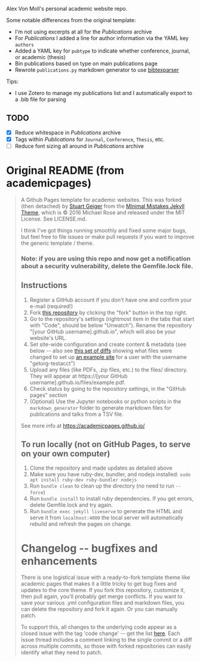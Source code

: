 Alex Von Moll's personal academic website repo.

Some notable differences from the original template:

- I'm not using excerpts at all for the _Publications_ archive
- For _Publications_ I added a line for author information via the YAML key `authors`
- Added a YAML key for `pubtype` to indicate whether conference, journal, or academic (thesis)
- Bin publications based on type on main publications page
- Rewrote `publications.py` markdown generator to use [bibtexparser](https://bibtexparser.readthedocs.io/en/master/)

Tips:

- I use Zotero to manage my publications list and I automatically export to a .bib file for parsing

## TODO

- [x] Reduce whitespace in _Publications_ archive
- [x] Tags within *Publications* for `Journal`, `Conference`, `Thesis`, etc.
- [ ] Reduce font sizing all around in _Publications_ archive

# Original README (from academicpages)

>  A Github Pages template for academic websites. This was forked (then detached) by [Stuart Geiger](https://github.com/staeiou) from the [Minimal Mistakes Jekyll Theme](https://mmistakes.github.io/minimal-mistakes/), which is © 2016 Michael Rose and released under the MIT License. See LICENSE.md.
>  
>  I think I've got things running smoothly and fixed some major bugs, but feel free to file issues or make pull requests if you want to improve the generic template / theme.
>  
>  ### Note: if you are using this repo and now get a notification about a security vulnerability, delete the Gemfile.lock file. 
>  
>  ## Instructions
>  
>  1. Register a GitHub account if you don't have one and confirm your e-mail (required!)
>  1. Fork [this repository](https://github.com/academicpages/academicpages.github.io) by clicking the "fork" button in the top right. 
>  1. Go to the repository's settings (rightmost item in the tabs that start with "Code", should be below "Unwatch"). Rename the repository "[your GitHub username].github.io", which will also be your website's URL.
>  1. Set site-wide configuration and create content & metadata (see below -- also see [this set of diffs](http://archive.is/3TPas) showing what files were changed to set up [an example site](https://getorg-testacct.github.io) for a user with the username "getorg-testacct")
>  1. Upload any files (like PDFs, .zip files, etc.) to the files/ directory. They will appear at https://[your GitHub username].github.io/files/example.pdf.  
>  1. Check status by going to the repository settings, in the "GitHub pages" section
>  1. (Optional) Use the Jupyter notebooks or python scripts in the `markdown_generator` folder to generate markdown files for publications and talks from a TSV file.
>  
>  See more info at https://academicpages.github.io/
>  
>  ## To run locally (not on GitHub Pages, to serve on your own computer)
>  
>  1. Clone the repository and made updates as detailed above
>  1. Make sure you have ruby-dev, bundler, and nodejs installed: `sudo apt install ruby-dev ruby-bundler nodejs`
>  1. Run `bundle clean` to clean up the directory (no need to run `--force`)
>  1. Run `bundle install` to install ruby dependencies. If you get errors, delete Gemfile.lock and try again.
>  1. Run `bundle exec jekyll liveserve` to generate the HTML and serve it from `localhost:4000` the local server will automatically rebuild and refresh the pages on change.
>  
>  # Changelog -- bugfixes and enhancements
>  
>  There is one logistical issue with a ready-to-fork template theme like academic pages that makes it a little tricky to get bug fixes and updates to the core theme. If you fork this repository, customize it, then pull again, you'll probably get merge conflicts. If you want to save your various .yml configuration files and markdown files, you can delete the repository and fork it again. Or you can manually patch. 
>  
>  To support this, all changes to the underlying code appear as a closed issue with the tag 'code change' -- get the list [here](https://github.com/academicpages/academicpages.github.io/issues?q=is%3Aclosed%20is%3Aissue%20label%3A%22code%20change%22%20). Each issue thread includes a comment linking to the single commit or a diff across multiple commits, so those with forked repositories can easily identify what they need to patch.
